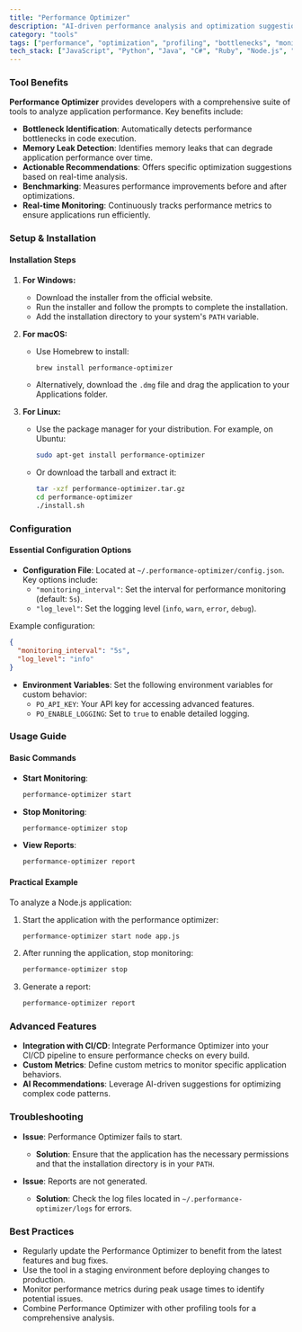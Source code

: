 ```yaml
---
title: "Performance Optimizer"
description: "AI-driven performance analysis and optimization suggestions for applications, helping developers identify bottlenecks and improve application efficiency."
category: "tools"
tags: ["performance", "optimization", "profiling", "bottlenecks", "monitoring", "speed", "AI", "analysis"]
tech_stack: ["JavaScript", "Python", "Java", "C#", "Ruby", "Node.js", "Go", "PHP"]
---
```


### Tool Benefits
**Performance Optimizer** provides developers with a comprehensive suite of tools to analyze application performance. Key benefits include:
- **Bottleneck Identification**: Automatically detects performance bottlenecks in code execution.
- **Memory Leak Detection**: Identifies memory leaks that can degrade application performance over time.
- **Actionable Recommendations**: Offers specific optimization suggestions based on real-time analysis.
- **Benchmarking**: Measures performance improvements before and after optimizations.
- **Real-time Monitoring**: Continuously tracks performance metrics to ensure applications run efficiently.

### Setup & Installation
#### Installation Steps
1. **For Windows:**
   - Download the installer from the official website.
   - Run the installer and follow the prompts to complete the installation.
   - Add the installation directory to your system's `PATH` variable.

2. **For macOS:**
   - Use Homebrew to install:
     ```bash
     brew install performance-optimizer
     ```
   - Alternatively, download the `.dmg` file and drag the application to your Applications folder.

3. **For Linux:**
   - Use the package manager for your distribution. For example, on Ubuntu:
     ```bash
     sudo apt-get install performance-optimizer
     ```
   - Or download the tarball and extract it:
     ```bash
     tar -xzf performance-optimizer.tar.gz
     cd performance-optimizer
     ./install.sh
     ```

### Configuration
#### Essential Configuration Options
- **Configuration File**: Located at `~/.performance-optimizer/config.json`. Key options include:
  - `"monitoring_interval"`: Set the interval for performance monitoring (default: `5s`).
  - `"log_level"`: Set the logging level (`info`, `warn`, `error`, `debug`).
  
Example configuration:
```json
{
  "monitoring_interval": "5s",
  "log_level": "info"
}
```

- **Environment Variables**: Set the following environment variables for custom behavior:
  - `PO_API_KEY`: Your API key for accessing advanced features.
  - `PO_ENABLE_LOGGING`: Set to `true` to enable detailed logging.

### Usage Guide
#### Basic Commands
- **Start Monitoring**:
  ```bash
  performance-optimizer start
  ```
- **Stop Monitoring**:
  ```bash
  performance-optimizer stop
  ```
- **View Reports**:
  ```bash
  performance-optimizer report
  ```

#### Practical Example
To analyze a Node.js application:
1. Start the application with the performance optimizer:
   ```bash
   performance-optimizer start node app.js
   ```
2. After running the application, stop monitoring:
   ```bash
   performance-optimizer stop
   ```
3. Generate a report:
   ```bash
   performance-optimizer report
   ```

### Advanced Features
- **Integration with CI/CD**: Integrate Performance Optimizer into your CI/CD pipeline to ensure performance checks on every build.
- **Custom Metrics**: Define custom metrics to monitor specific application behaviors.
- **AI Recommendations**: Leverage AI-driven suggestions for optimizing complex code patterns.

### Troubleshooting
- **Issue**: Performance Optimizer fails to start.
  - **Solution**: Ensure that the application has the necessary permissions and that the installation directory is in your `PATH`.

- **Issue**: Reports are not generated.
  - **Solution**: Check the log files located in `~/.performance-optimizer/logs` for errors.

### Best Practices
- Regularly update the Performance Optimizer to benefit from the latest features and bug fixes.
- Use the tool in a staging environment before deploying changes to production.
- Monitor performance metrics during peak usage times to identify potential issues.
- Combine Performance Optimizer with other profiling tools for a comprehensive analysis.